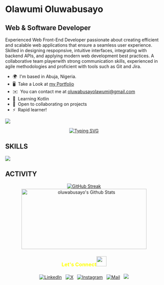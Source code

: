 Olawumi Oluwabusayo
===========================================================================================================================================

Web & Software Developer
-----------------------

Experienced Web Front-End Developer passionate about creating efficient and scalable web applications that ensure a seamless user experience. Skilled in designing respopnsive, intuitive interfaces, integrating with backend APIs, and applying modern web development best practices. A collaborative team playerwith strong communication skills, experienced in agile methodologies and proficient with tools such as Git and Jira.

*   🌍  I'm based in Abuja, Nigeria.
*   🖥️  Take a Look at <a target='_blank' href='http://meet-busayo.vercel.app'>my Portfolio</a>
*   ✉️  You can contact me at [oluwabusayolawumi@gmail.com](mailto:oluwabusayolawumi@gmail.com)
*   🧠  Learning Kotlin
*   🤝  Open to collaborating on projects
*   ⚡  Rapid learner!

![](https://komarev.com/ghpvc/?username=busayolawumi&style=for-the-badge	)

<div align="center">
  <a href="https://git.io/typing-svg"><img src="https://readme-typing-svg.herokuapp.com?font=Nova+Mono&duration=3000&pause=1000&color=FFFFFF&center=true&random=true&width=500&lines=A+day+without+code%3F+Never+heard+of+it+%F0%9F%98%85;Code%2C+debug%2C+repeat+%F0%9F%94%81;Coffee+%2B+Code+%3D+Happiness+%F0%9F%92%BB;Sometimes+I+dream+in+JavaScript+%F0%9F%8C%99;%22Works+on+my+machine%22+certified+%E2%9C%85" alt="Typing SVG" /></a>
</div>


<h2>SKILLS </h2>
<p>
  <a href="https://skillicons.dev">
    <img src="https://skillicons.dev/icons?i=react,next,typescript,js,wordpress,firebase,html,css,tailwind,materialui,bootstrap,vite,git" />
  </a>
</p>

<h2>ACTIVITY </h2>
<div align="center">

[![GitHub Streak](https://github-readme-streak-stats.herokuapp.com?user=busayolawumi&theme=soft-green&hide_border=true&card_width=380)](https://git.io/streak-stats)
    <img alt="oluwabusayo's Github Stats" src="https://denvercoder1-github-readme-stats.vercel.app/api/?username=busayolawumi&show_icons=true&include_all_commits=true&count_private=true&theme=react&hide_border=true&bg_color=1F222E&title_color=F85D7F&icon_color=F8D866" height="192px" width="400px"/>  
</div>

<h3 align="center" style="color:yellow;margin-bottom: 20px;" >Let's Connect<img src="https://github.com/hariketsheth/hariketsheth/blob/main/img/handshake.gif" height="32px" style="margin-bottom: -5px;"  > </h3>  

<p align="center">
   <a href="https://www.linkedin.com/in/busayolawumi">
    <img alt="LinkedIn" title="LinkedIn Profile" src="https://img.shields.io/badge/LinkedIn-0A66C2?logo=LinkedIn&logoColor=white&style=for-the-badge"/></a>&nbsp;&nbsp;
  <a href="https://x.com/busayocodes">
    <img alt="X" title="X Profile" src="https://img.shields.io/badge/X-000000?logo=x&logoColor=white&style=for-the-badge"/></a>&nbsp;&nbsp;
  <a href="https://www.instagram.com/busayocodes">
    <img alt="Instagram" title="Instagram Profile" src="https://img.shields.io/badge/Instagram-E4405F?logo=Instagram&logoColor=white&style=for-the-badge"/></a>&nbsp;&nbsp;
  <a href="mailto:oluwabusayolawumi@gmail.com">
    <img alt="Mail" title="Mail Me" src="https://img.shields.io/badge/Email-D14836?logo=Gmail&logoColor=white&style=for-the-badge"/></a>&nbsp;&nbsp;
   <a href="https://stackoverflow.com/users/19370667/busayolawumi" target="_blank" rel="noreferrer">
    <img src="https://img.shields.io/badge/StackOverflow-F47F24?style=for-the-badge&logo=stackoverflow&logoColor=white" /></a>
</p>

<!-- <h2>SUPPORT ME</h2>
<a target="_blank" href="https://www.buymeacoffee.com/busayolawumi "><img src="https://cdn.buymeacoffee.com/buttons/v2/default-yellow.png" width="200" /></a>
</p> -->
